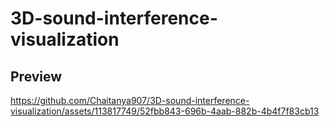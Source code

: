 # 3D-sound-interference-visualization

## Preview 


https://github.com/Chaitanya907/3D-sound-interference-visualization/assets/113817749/52fbb843-696b-4aab-882b-4b4f7f83cb13

